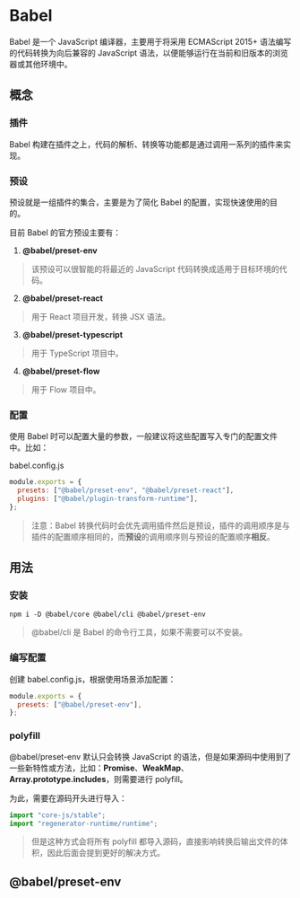 # Babel

Babel 是一个 JavaScript 编译器，主要用于将采用 ECMAScript 2015+ 语法编写的代码转换为向后兼容的 JavaScript 语法，以便能够运行在当前和旧版本的浏览器或其他环境中。

## 概念

### 插件

Babel 构建在插件之上，代码的解析、转换等功能都是通过调用一系列的插件来实现。

### 预设

预设就是一组插件的集合，主要是为了简化 Babel 的配置，实现快速使用的目的。

目前 Babel 的官方预设主要有：

1. **@babel/preset-env**

> 该预设可以很智能的将最近的 JavaScript 代码转换成适用于目标环境的代码。

2. **@babel/preset-react**

> 用于 React 项目开发，转换 JSX 语法。

3. **@babel/preset-typescript**

> 用于 TypeScript 项目中。

4. **@babel/preset-flow**

> 用于 Flow 项目中。

### 配置

使用 Babel 时可以配置大量的参数，一般建议将这些配置写入专门的配置文件中。比如：

babel.config.js

```js
module.exports = {
  presets: ["@babel/preset-env", "@babel/preset-react"],
  plugins: ["@babel/plugin-transform-runtime"],
};
```

> 注意：Babel 转换代码时会优先调用插件然后是预设，插件的调用顺序是与插件的配置顺序相同的，而**预设**的调用顺序则与预设的配置顺序**相反**。

## 用法

### 安装

```shell
npm i -D @babel/core @babel/cli @babel/preset-env
```

> @babel/cli 是 Babel 的命令行工具，如果不需要可以不安装。

### 编写配置

创建 babel.config.js，根据使用场景添加配置：

```js
module.exports = {
  presets: ["@babel/preset-env"],
};
```

### polyfill

@babel/preset-env 默认只会转换 JavaScript 的语法，但是如果源码中使用到了一些新特性或方法，比如：**Promise**、**WeakMap**、**Array.prototype.includes**，则需要进行 polyfill。

为此，需要在源码开头进行导入：

```js
import "core-js/stable";
import "regenerator-runtime/runtime";
```

> 但是这种方式会将所有 polyfill 都导入源码，直接影响转换后输出文件的体积，因此后面会提到更好的解决方式。

## @babel/preset-env
